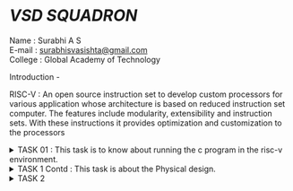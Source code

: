 # <I> VSD SQUADRON </I> 

Name : Surabhi A S <br>
E-mail : surabhisvasishta@gmail.com <br>
College : Global Academy of Technology

Introduction - 

RISC-V : An open source instruction set to develop custom processors for various application whose architecture is based on reduced instruction set computer. The features include modularity, extensibility and instruction sets. With these instructions it provides optimization and customization to the processors

<details>
<summary>TASK 01 : This task is to know about running the c program in the risc-v environment. </summary> 

  
1. Write a Sample C programming code in the leafpad editor.

2. Compile and run the code

3. Identify the main section

4. Calculate the total number of address in the main section

5. Calculate the next address and verify it

6. Calculate the number of addresses taken by the main section in the executed c program. 

7. Verify that the number of address of O1 is greater than the number of address of Ofast

</details>

<details>
<summary>TASK 1 Contd : This task is about the Physical design. </summary> 

It includes following steps:

1. Call the tools from the docker

2. Call appropriate package

3. Connect design to the tool picorv32

4. To convert verilog to gate level

5. To run a floorplan

6. To get the placement inside the core

7. To run the CTS

8. The last step is the Routing

Blinking of LED : This task is about blinking of LED in the VSDSquadron Mini through compilation of its code in VSCODE.

</details>

<details>
<summary>TASK 2</summary> 

This task is about the SPIKE Simulation. It includes the following :

1. Run the simulation and observe the performance under the -O1.

2. Run the simulation and observe the performance under the -Ofast.

3. Compile any basic C program using the RISC-V GCC/SPIKE.

4. Generate and collect RISC-V object dump for both -O1 and -Ofast

</details>

 

 
